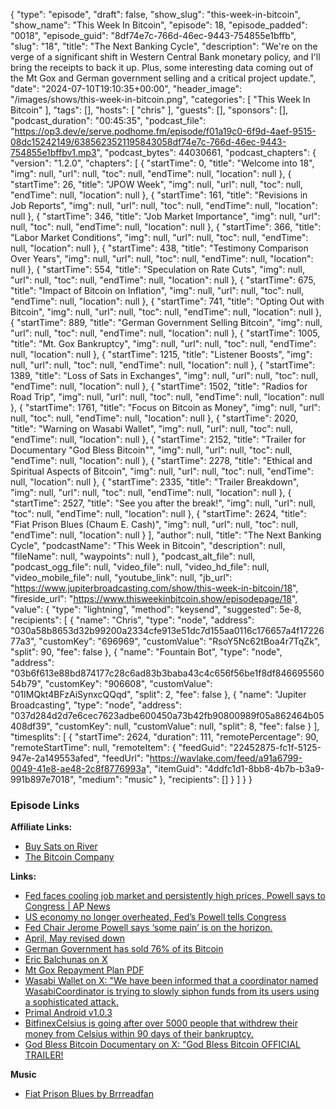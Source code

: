 {
  "type": "episode",
  "draft": false,
  "show_slug": "this-week-in-bitcoin",
  "show_name": "This Week In Bitcoin",
  "episode": 18,
  "episode_padded": "0018",
  "episode_guid": "8df74e7c-766d-46ec-9443-754855e1bffb",
  "slug": "18",
  "title": "The Next Banking Cycle",
  "description": "We're on the verge of a significant shift in Western Central Bank monetary policy, and I'll bring the receipts to back it up. Plus, some interesting data coming out of the Mt Gox and German government selling and a critical project update.",
  "date": "2024-07-10T19:10:35+00:00",
  "header_image": "/images/shows/this-week-in-bitcoin.png",
  "categories": [
    "This Week In Bitcoin"
  ],
  "tags": [],
  "hosts": [
    "chris"
  ],
  "guests": [],
  "sponsors": [],
  "podcast_duration": "00:45:35",
  "podcast_file": "https://op3.dev/e/serve.podhome.fm/episode/f01a19c0-6f9d-4aef-9515-08dc15242149/6385623521195843058df74e7c-766d-46ec-9443-754855e1bffbv1.mp3",
  "podcast_bytes": 44030661,
  "podcast_chapters": {
    "version": "1.2.0",
    "chapters": [
      {
        "startTime": 0,
        "title": "Welcome into 18",
        "img": null,
        "url": null,
        "toc": null,
        "endTime": null,
        "location": null
      },
      {
        "startTime": 26,
        "title": "JPOW Week",
        "img": null,
        "url": null,
        "toc": null,
        "endTime": null,
        "location": null
      },
      {
        "startTime": 161,
        "title": "Revisions in Job Reports",
        "img": null,
        "url": null,
        "toc": null,
        "endTime": null,
        "location": null
      },
      {
        "startTime": 346,
        "title": "Job Market Importance",
        "img": null,
        "url": null,
        "toc": null,
        "endTime": null,
        "location": null
      },
      {
        "startTime": 366,
        "title": "Labor Market Conditions",
        "img": null,
        "url": null,
        "toc": null,
        "endTime": null,
        "location": null
      },
      {
        "startTime": 438,
        "title": "Testimony Comparison Over Years",
        "img": null,
        "url": null,
        "toc": null,
        "endTime": null,
        "location": null
      },
      {
        "startTime": 554,
        "title": "Speculation on Rate Cuts",
        "img": null,
        "url": null,
        "toc": null,
        "endTime": null,
        "location": null
      },
      {
        "startTime": 675,
        "title": "Impact of Bitcoin on Inflation",
        "img": null,
        "url": null,
        "toc": null,
        "endTime": null,
        "location": null
      },
      {
        "startTime": 741,
        "title": "Opting Out with Bitcoin",
        "img": null,
        "url": null,
        "toc": null,
        "endTime": null,
        "location": null
      },
      {
        "startTime": 889,
        "title": "German Government Selling Bitcoin",
        "img": null,
        "url": null,
        "toc": null,
        "endTime": null,
        "location": null
      },
      {
        "startTime": 1005,
        "title": "Mt. Gox Bankruptcy",
        "img": null,
        "url": null,
        "toc": null,
        "endTime": null,
        "location": null
      },
      {
        "startTime": 1215,
        "title": "Listener Boosts",
        "img": null,
        "url": null,
        "toc": null,
        "endTime": null,
        "location": null
      },
      {
        "startTime": 1389,
        "title": "Loss of Sats in Exchanges",
        "img": null,
        "url": null,
        "toc": null,
        "endTime": null,
        "location": null
      },
      {
        "startTime": 1502,
        "title": "Radios for Road Trip",
        "img": null,
        "url": null,
        "toc": null,
        "endTime": null,
        "location": null
      },
      {
        "startTime": 1761,
        "title": "Focus on Bitcoin as Money",
        "img": null,
        "url": null,
        "toc": null,
        "endTime": null,
        "location": null
      },
      {
        "startTime": 2020,
        "title": "Warning on Wasabi Wallet",
        "img": null,
        "url": null,
        "toc": null,
        "endTime": null,
        "location": null
      },
      {
        "startTime": 2152,
        "title": "Trailer for Documentary \"God Bless Bitcoin\"",
        "img": null,
        "url": null,
        "toc": null,
        "endTime": null,
        "location": null
      },
      {
        "startTime": 2278,
        "title": "Ethical and Spiritual Aspects of Bitcoin",
        "img": null,
        "url": null,
        "toc": null,
        "endTime": null,
        "location": null
      },
      {
        "startTime": 2335,
        "title": "Trailer Breakdown",
        "img": null,
        "url": null,
        "toc": null,
        "endTime": null,
        "location": null
      },
      {
        "startTime": 2527,
        "title": "See you after the break!",
        "img": null,
        "url": null,
        "toc": null,
        "endTime": null,
        "location": null
      },
      {
        "startTime": 2624,
        "title": "Fiat Prison Blues (Chaum E. Cash)",
        "img": null,
        "url": null,
        "toc": null,
        "endTime": null,
        "location": null
      }
    ],
    "author": null,
    "title": "The Next Banking Cycle",
    "podcastName": "This Week in Bitcoin",
    "description": null,
    "fileName": null,
    "waypoints": null
  },
  "podcast_alt_file": null,
  "podcast_ogg_file": null,
  "video_file": null,
  "video_hd_file": null,
  "video_mobile_file": null,
  "youtube_link": null,
  "jb_url": "https://www.jupiterbroadcasting.com/show/this-week-in-bitcoin/18",
  "fireside_url": "https://www.thisweekinbitcoin.show/episodepage/18",
  "value": {
    "type": "lightning",
    "method": "keysend",
    "suggested": 5e-8,
    "recipients": [
      {
        "name": "Chris",
        "type": "node",
        "address": "030a58b8653d32b99200a2334cfe913e51dc7d155aa0116c176657a4f1722677a3",
        "customKey": "696969",
        "customValue": "RsoY5Nc62tBoa4r7TqZk",
        "split": 90,
        "fee": false
      },
      {
        "name": "Fountain Bot",
        "type": "node",
        "address": "03b6f613e88bd874177c28c6ad83b3baba43c4c656f56be1f8df84669556054b79",
        "customKey": "906608",
        "customValue": "01IMQkt4BFzAiSynxcQQqd",
        "split": 2,
        "fee": false
      },
      {
        "name": "Jupiter Broadcasting",
        "type": "node",
        "address": "037d284d2d7e6cec7623adbe600450a73b42fb90800989f05a862464b05408df39",
        "customKey": null,
        "customValue": null,
        "split": 8,
        "fee": false
      }
    ],
    "timesplits": [
      {
        "startTime": 2624,
        "duration": 111,
        "remotePercentage": 90,
        "remoteStartTime": null,
        "remoteItem": {
          "feedGuid": "22452875-fc1f-5125-947e-2a149553afed",
          "feedUrl": "https://wavlake.com/feed/a91a6799-0049-41e8-ae48-2c8f8776993a",
          "itemGuid": "4ddfc1d1-8bb8-4b7b-b3a9-991b897e7018",
          "medium": "music"
        },
        "recipients": []
      }
    ]
  }
}


### Episode Links

**Affiliate Links:**

* [Buy Sats on River](https://river.com/signup?r=3CT4V56E)
* [The Bitcoin Company](https://app.thebitcoincompany.com/signup?ref=UNPLUGGED)
  
**Links:**

* [Fed faces cooling job market and persistently high prices, Powell says to Congress | AP News](https://apnews.com/article/federal-reserve-powell-economy-inflation-rates-election-eae1b879546ff4845489575b88c278f5)
* [US economy no longer overheated, Fed’s Powell tells Congress ](https://www.reuters.com/markets/us/feds-powell-before-congress-could-show-developing-case-rate-cut-2024-07-09/)
* [Fed Chair Jerome Powell says ‘some pain’ is on the horizon. ](https://www.cnn.com/2022/08/30/economy/fed-jerome-powell-pain-economy/index.html)
* [April, May revised down](https://finance.yahoo.com/news/u-economy-adds-206-000-124408959.html)
* [German Government has sold 76% of its Bitcoin](https://x.com/thomas_fahrer/status/1811020563084890372)
* [Eric Balchunas on X](https://x.com/EricBalchunas/status/1811033187704844706)
* [Mt Gox Repayment Plan PDF](https://www.mtgox.com/img/pdf/20240705_01_announcement_en.pdf)
* [Wasabi Wallet on X: "We have been informed that a coordinator named WasabiCoordinator is trying to slowly siphon funds from its users using a sophisticated attack.](https://x.com/wasabiwallet/status/1810829065588228193)
* [Primal Android v1.0.3](https://www.nobsbitcoin.com/primal-android-v1-0-3/)
* [BitfinexCelsius is going after over 5000 people that withdrew their money from Celsius within 90 days of their bankruptcy.](https://x.com/Bitfinexed/status/1809238125438235083)
* [God Bless Bitcoin Documentary on X: "God Bless Bitcoin OFFICIAL TRAILER!](https://x.com/godblessBTCfilm/status/1810754559767187611)
  
**Music**

* [Fiat Prison Blues by Brrreadfan](https://podcastindex.org/podcast/6633845?episode=15580006549)



